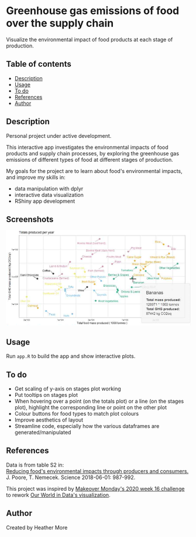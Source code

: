 # Greenhouse gas emissions of food over the supply chain
Visualize the environmental impact of food products at each stage of production.

## Table of contents
* [Description](#description)
* [Usage](#usage)
* [To do](#to-do)
* [References](#references)
* [Author](#author)

## Description
Personal project under active development.

This interactive app investigates the environmental impacts of food products and supply chain processes, by exploring the greenhouse gas emissions of different types of food at different stages of production.

My goals for the project are to learn about food's environmental impacts, and improve my skills in:
* data manipulation with dplyr
* interactive data visualization
* RShiny app development

## Screenshots
<img src="totals-screenshot.PNG" width="600" />

## Usage
Run `app.R` to build the app and show interactive plots.

## To do
* Get scaling of y-axis on stages plot working
* Put tooltips on stages plot
* When hovering over a point (on the totals plot) or a line (on the stages plot), highlight the corresponding line or point on the other plot
* Colour buttons for food types to match plot colours
* Improve aesthetics of layout
* Streamline code, especially how the various dataframes are generated/manipulated

## References
Data is from table S2 in:<br/>
[Reducing food's environmental impacts through producers and consumers.](https://science.sciencemag.org/content/360/6392/987.full) J. Poore, T. Nemecek. Science 2018-06-01: 987-992.

This project was inspired by [Makeover Monday's 2020 week 16 challenge](https://data.world/makeovermonday/2020w16) to rework [Our World in Data's visualization](https://ourworldindata.org/food-choice-vs-eating-local).

## Author
Created by Heather More